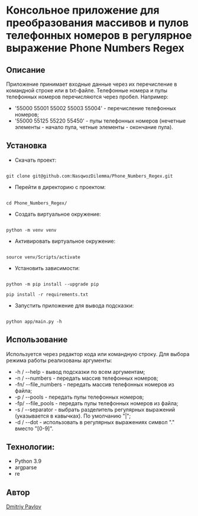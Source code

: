 # Консольное приложение для преобразования массивов и пулов телефонных номеров в регулярное выражение **Phone Numbers Regex**

## Описание

Приложение принимает входные данные через их перечисление в командной строке или в txt-файле. Телефонные номера и пулы телефонных номеров перечисляются через пробел.
Например:
- '55000 55001 55002 55003 55004' - перечисление телефонных номеров;
- '55000 55125 55220 55450' - пулы телефонных номеров (нечетные элементы - начало пула, четные элементы - окончание пула).
 
## Установка

- Скачать проект:

```

git clone git@github.com:NasqwozDilemma/Phone_Numbers_Regex.git

```

- Перейти в директорию с проектом:

```

cd Phone_Numbers_Regex/

```

- Создать виртуальное окружение:

```

python -m venv venv

```

- Активировать виртуальное окружение:

```

source venv/Scripts/activate

```

- Установить зависимости:

```

python -m pip install --upgrade pip

pip install -r requirements.txt

```

- Запустить приложение для вывода подсказки:

```

python app/main.py -h

```

## Использование

Используется через редактор кода или командную строку.
Для выбора режима работы реализованы аргументы:
- -h / --help - вывод подсказки по всем аргументам;
- -n / --numbers - передать массив телефонных номеров;
- -fn/ --file_numbers - передать массив телефонных номеров из файла;
- -p / --pools - передать пулы телефонных номеров;
- -fp/ --file_pools - передать пулы телефонных номеров из файла;
- -s / --separator - выбрать разделитель регулярных выражений (указывается в кавычках). По умолчанию "|";
- -d / --dot - использовать в регулярных выражениях символ "." вместо "[0-9]".

## Технологии:

- Python 3.9
- argparse
- re

## Автор

[Dmitriy Pavlov](https://github.com/NasqwozDilemma)